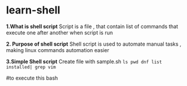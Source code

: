 # learn-shell

**1.What is shell script**
Script is a file , that contain list of commands that execute one after another when script is run

**2. Purpose of shell script**
Shell script is used to automate manual tasks , making linux commands automation easier

**3.Simple Shell script**
Create file with sample.sh
`ls
pwd
dnf list installed| grep vim`

#to execute this 
bash <filename>

